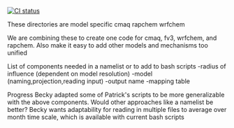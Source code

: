 [![CI status](https://github.com/NOAA-CSL/MELODIES-MONET/actions/workflows/ci.yml/badge.svg)](https://github.com/NOAA-CSL/MELODIES-MONET/actions/workflows/ci.yml)

These directories are model specific
	cmaq
	rapchem
	wrfchem

We are combining these to create one code for cmaq, fv3, wrfchem, and rapchem. 
Also make it easy to add other models and mechanisms too
	unified 

List of components needed in a namelist or to add to bash scripts
	-radius of influence (dependent on model resolution)
	-model (naming,projection,reading input)
	-output name
	-mapping table

Progress
	Becky adapted some of Patrick's scripts to be more generalizable with the above components. 
	Would other approaches like a namelist be better?
	Becky wants adaptability for reading in multiple files to average over month time scale, which is available with current bash scripts
